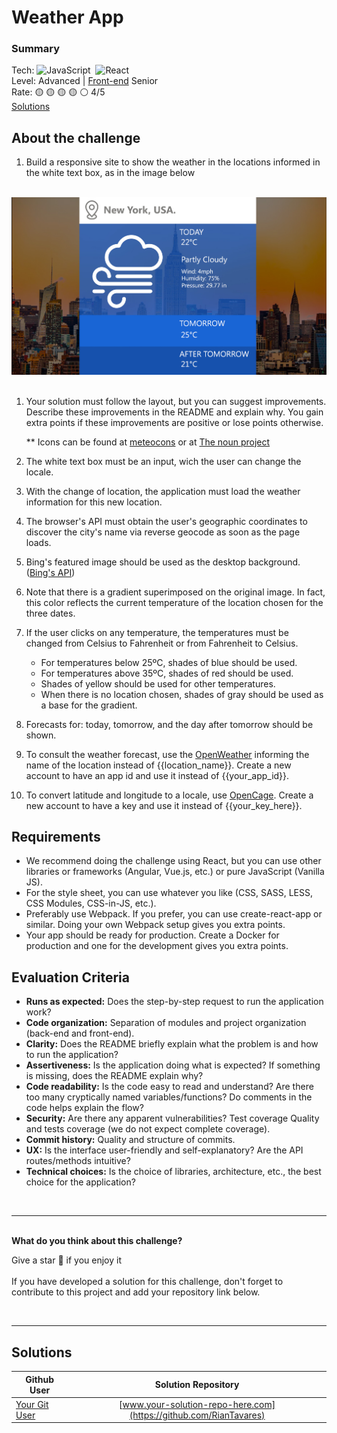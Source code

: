# Weather App

### Summary 

Tech: ![JavaScript](https://img.shields.io/badge/-JavaScript-05122A?style=flat&logo=javascript)&nbsp;
![React](https://img.shields.io/badge/-React-05122A?style=flat&logo=react)&nbsp;
<br>
Level: Advanced | [Front-end](../../front-end/) Senior 
<br>
Rate: 🟡 🟡 🟡 🟡 ⚪️ 4/5
<br>
[Solutions](#solutions)

## About the challenge

1. Build a responsive site to show the weather in the locations informed in the white text box, as in the image below
   
<br>
   <div>
      <img src="./../../assets/images/weather-app.jpg" alt="Weather App" /> 
   </div>
<br>

1. Your solution must follow the layout, but you can suggest improvements. Describe these improvements in the README and explain why. You gain extra points if these improvements are positive or lose points otherwise.

   ** Icons can be found at [meteocons](https://www.alessioatzeni.com/meteocons/) or at [The noun project](https://thenounproject.com/)
   
2. The white text box must be an input, wich the user can change the locale.
   
3. With the change of location, the application must load the weather information for this new location.
   
4. The browser's API must obtain the user's geographic coordinates to discover the city's name via reverse geocode as soon as the page loads.
   
5. Bing's featured image should be used as the desktop background. ([Bing's API](https://www.bing.com/HPImageArchive.aspx?format=js&idx=0&n=1&mkt=pt-BR))
   
6. Note that there is a gradient superimposed on the original image. In fact, this color reflects the current temperature of the location chosen for the three dates.
   
7. If the user clicks on any temperature, the temperatures must be changed from Celsius to Fahrenheit or from Fahrenheit to Celsius.
   
   - For temperatures below 25ºC, shades of blue should be used. 
   - For temperatures above 35ºC, shades of red should be used.
   - Shades of yellow should be used for other temperatures. 
   - When there is no location chosen, shades of gray should be used as a base for the gradient. 

8. Forecasts for: today, tomorrow, and the day after tomorrow should be shown.
   
9. To consult the weather forecast, use the [OpenWeather](http://api.openweathermap.org/data/2.5/weather?q=%7B%7Blocation_name%7D%7D&APPID=your_app_id) informing the name of the location instead of {{location_name}}. Create a new account to have an app id and use it instead of {{your_app_id}}.
   
10. To convert latitude and longitude to a locale, use [OpenCage](https://api.opencagedata.com/geocode/v1/json?q=%7B%7Blatitude%7D%7D,%7B%7Blongitude%7D%7D&key=your_key_here&language=en). Create a new account to have a key and use it instead of {{your_key_here}}.

## Requirements

- We recommend doing the challenge using React, but you can use other libraries or frameworks (Angular, Vue.js, etc.) or pure JavaScript (Vanilla JS).
- For the style sheet, you can use whatever you like (CSS, SASS, LESS, CSS Modules, CSS-in-JS, etc.).
- Preferably use Webpack. If you prefer, you can use create-react-app or similar. Doing your own Webpack setup gives you extra points.
- Your app should be ready for production. Create a Docker for production and one for the development gives you extra points.

## Evaluation Criteria

- <strong>Runs as expected:</strong> Does the step-by-step request to run the application work?
- <strong>Code organization:</strong> Separation of modules and project organization (back-end and front-end).
- <strong>Clarity:</strong> Does the README briefly explain what the problem is and how to run the application?
- <strong>Assertiveness:</strong> Is the application doing what is expected? If something is missing, does the README explain why?
- <strong>Code readability:</strong> Is the code easy to read and understand? Are there too many cryptically named variables/functions? Do comments in the code helps explain the flow?
- <strong>Security:</strong> Are there any apparent vulnerabilities?
Test coverage Quality and tests coverage (we do not expect complete coverage).
- <strong>Commit history:</strong> Quality and structure of commits.
- <strong>UX:</strong> Is the interface user-friendly and self-explanatory? Are the API routes/methods intuitive?
- <strong>Technical choices:</strong> Is the choice of libraries, architecture, etc., the best choice for the application?

<br>
<hr />
<br>
<strong>What do you think about this challenge?</strong>

Give a star 🌟 if you enjoy it
<br>
<br>
If you have developed a solution for this challenge, don't forget to contribute to this project and add your repository link below. 

<br>
<hr />

## Solutions

| Github User        | Solution Repository           
| ------------- |:-------------:|
| [Your Git User](https://github.com/RianTavares) | [www.your-solution-repo-here.com](https://github.com/RianTavares) | 
